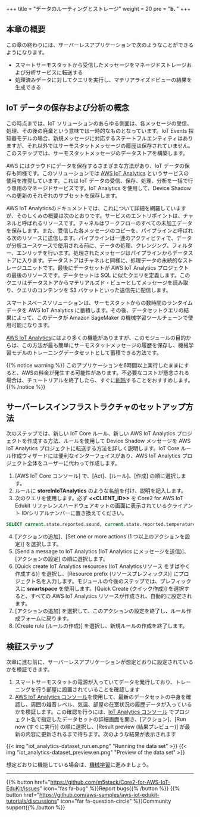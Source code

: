 +++
title = "データのルーティングとストレージ"
weight = 20
pre = "<b>b. </b>"
+++

## 本章の概要
この章の終わりには、サーバーレスアプリケーションで次のようなことができるようになります。

* スマートサーモスタットから受信したメッセージをマネージドストレージおよび分析サービスに転送する
* 処理済みデータに対してクエリを実行し、マテリアライズドビューの結果を生成できる

## IoT データの保存および分析の概念
この時点までは、IoT ソリューションのあらゆる側面は、各メッセージの受信、処理、その後の廃棄という意味では一時的なものとなっています。IoT Events 探知器モデルの場合、新規メッセージに対応するステートフルエンティティはありますが、それ以外ではサーモスタットメッセージの履歴は保存されていません。このステップでは、サーモスタットメッセージのデータストアを構築します。

AWS にはクラウドにデータを保存するさまざまな方法があり、IoT データの保存も同様です。このソリューションでは [AWS IoT Analytics](https://aws.amazon.com/iot-analytics/) というサービスの使用を推奨しています。これは IoT データの受信、保存、処理、分析を一括で行う専用のマネージドサービスです。IoT Analytics を使用して、Device Shadow への更新のそれぞれのサブセットを保存します。

AWS IoT Analyticsのドキュメントでは、これについて詳細を網羅していますが、そのしくみの概要は次のとおりです。サービスのエントリポイントは、チャネルと呼ばれるリソースです。チャネルはワークフローのすべての未加工データを保存します。また、受信した各メッセージのコピーを、パイプラインと呼ばれる次のリソースに送信します。パイプラインは一連のアクティビティで、データが分析ユースケースで使用される前に、データの処理、クレンジング、フィルター、エンリッチを行います。処理されたメッセージはパイプラインからデータストアに入ります。データストアはチャネルと同様に、処理データの永続的なストレージユニットです。最後にデータセットが AWS IoT Analytics プロジェクトの最後のリソースです。データセットは SQL に似たクエリを定義します。このクエリはデータストアからマテリアルズド・ビューとしてメッセージを読み取り、クエリのコンテンツを S3 バケットといった送信先に配信します。

スマートスペースソリューションは、サーモスタットからの数時間のランタイムデータを AWS IoT Analytics に蓄積します。その後、データセットクエリの結果によって、このデータが Amazon SageMaker の機械学習ツールチェーンで使用可能になります。

[AWS IoT Analytics](https://docs.aws.amazon.com/iotanalytics/latest/userguide/welcome.html)にはより多くの機能がありますが、このモジュールの目的からは、この方法が最も簡単にサーモスタットメッセージの履歴を保存し、機械学習モデルのトレーニングデータセットとして蓄積できる方法です。

{{% notice warning %}}
このアプリケーションを6時間以上実行したままにすると、AWSの料金が発生する可能性があります。不必要なコストが懸念される場合は、チュートリアルを終了したら、すぐに[削除](/jp/smart-spaces/conclusion.html#heading-1)することをおすすめします。
{{% /notice %}}

## サーバーレスインフラストラクチャのセットアップ方法
次のステップでは、新しい IoT Core ルール、新しい AWS IoT Analytics プロジェクトを作成する方法、ルールを使用して Device Shadow メッセージを AWS IoT Analytics プロジェクトに転送する方法を詳しく説明します。IoT Core ルール作成ウィザードには便利なインターフェイスがあり、AWS IoT Analytics プロジェクト全体をユーザーに代わって作成します。

1. [AWS IoT Core コンソール] で、[Act]、[ルール]、[作成] の順に選択します。
2. ルールに **storeInIoTAnalytics** のような名前を付け、説明を記入します。
3. 次のクエリを使用します。必ず **<<CLIENT_ID>>** を Core2 for AWS IoT Edukit リファレンスハードウェアキットの画面に表示されているクライアント ID/シリアルナンバーに置き換えてください。

```SQL
SELECT current.state.reported.sound, current.state.reported.temperature, current.state.reported.hvacStatus, current.state.reported.roomOccupancy, timestamp FROM '$aws/things/<<CLIENT_ID>>/shadow/update/documents'
```

4. [アクションの追加]、[Set one or more actions (1 つ以上のアクションを設定)] を選択します。
5. [Send a message to IoT Analytics (IoT Analytics にメッセージを送信)]、[アクションの設定] の順に選択します。
6. [Quick create IoT Analytics resources (IoT Analyticsリソース をすばやく作成する)] を選択し、[Resource prefix (リソースプレフィックス)] にプロジェクト名を入力します。モジュールの今後のステップでは、プレフィックスに **smartspace** を使用します。[Quick Create (クイック作成)] を選択すると、すべての AWS IoT Analytics リソースが作成され、自動的に設定されます。
7. [アクションの追加] を選択して、このアクションの設定を終了し、ルール作成フォームに戻ります。
8. [Create rule (ルールの作成)] を選択し、新規ルールの作成を終了します。

## 検証ステップ

次章に進む前に、サーバーレスアプリケーションが想定どおりに設定されているかを検証できます。

1. スマートサーモスタットの電源が入っていてデータを発行しており、トレーニングを行う部屋に設置されていることを確認します
1. [AWS IoT Analytics コンソール](https://us-west-2.console.aws.amazon.com/iotanalytics/home?region=us-west-2#/datasets)を使用して、最新のデータセットの中身を確認し、周囲の雑音レベル、気温、部屋の在室状況の履歴データが入っているかを検証します。この確認を行うには、[IoT Analytics コンソール](https://us-west-2.console.aws.amazon.com/iotanalytics/home?region=us-west-2#/datasets) でプロジェクト名で指定したデータセットの詳細画面を開き、[アクション]、[Run now (すぐに実行)] の順に選択し、[Result preview (結果プレビュー)] が最新の内容に更新されるまで待ちます。次のような結果が表示されます

{{< img "iot_analytics-dataset_run.en.png" "Running the data set" >}}
{{< img "iot_analytics-dataset_preview.en.png" "Preview of the data set" >}}

想定どおりに機能している場合は、[機械学習](/jp/smart-spaces/machine-learning.html)に進みましょう。

---
{{% button href="https://github.com/m5stack/Core2-for-AWS-IoT-EduKit/issues" icon="fas fa-bug" %}}Report bugs{{% /button %}} {{% button href="https://github.com/aws-samples/aws-iot-edukit-tutorials/discussions" icon="far fa-question-circle" %}}Community support{{% /button %}}
